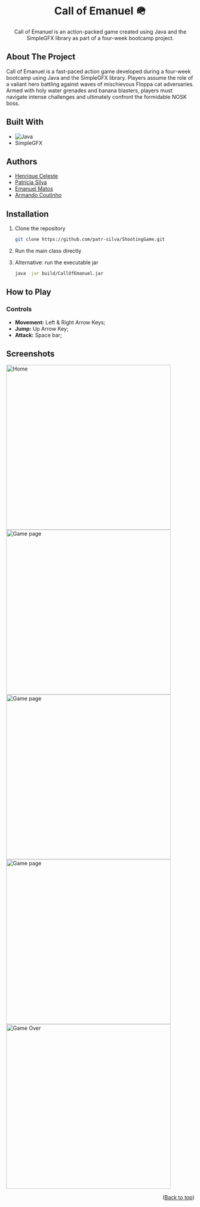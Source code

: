 <div align="center">
<h1 align="center">Call of Emanuel 🪖</h1>
<p align="center">
Call of Emanuel is an action-packed game created using Java and the SimpleGFX library as part of a four-week bootcamp project.
</p>
</div>

<!-- ABOUT THE PROJECT -->
## About The Project

Call of Emanuel is a fast-paced action game developed during a four-week bootcamp using Java and the SimpleGFX library. Players assume the role of a valiant hero battling against waves of mischievous Floppa cat adversaries. Armed with holy water grenades and banana blasters, players must navigate intense challenges and ultimately confront the formidable NOSK boss.

## Built With

*  ![Java](https://img.shields.io/badge/java-%23ED8B00.svg?style=plastic&logo=openjdk&logoColor=white)
*  SimpleGFX


## Authors

- [Henrique Celeste](https://github.com/TaBByR)
- [Patrícia Silva](https://www.github.com/patr-silva)
- [Emanuel Matos](https://www.github.com/filipematos1982)
- [Armando Coutinho](https://github.com/ArmandoCoutinho)

## Installation

1. Clone the repository
   ```sh
   git clone https://github.com/patr-silva/ShootingGame.git
   ```
2. Run the main class directly 
 
3. Alternative: run the executable jar
      ```sh
   java -jar build/CallOfEmanuel.jar
   ```

## How to Play

### Controls
* **Movement:** Left & Right Arrow Keys;
* **Jump:** Up Arrow Key;
* **Attack:** Space bar;

<!-- USAGE EXAMPLES -->
## Screenshots

<div>
<img width="440" alt="Home" src="https://github.com/user-attachments/assets/ad565e9d-bbc3-44f9-aee6-214e3b3df574">
<img width="440" alt="Game page" src="https://github.com/user-attachments/assets/45cd58e4-3e08-4652-810d-23d040e272b6">
<img width="440" alt="Game page" src="https://github.com/user-attachments/assets/a6e74f45-f90d-44f5-849b-d1128a7e63fb">
<img width="440" alt="Game page" src="https://github.com/user-attachments/assets/e42661ab-a57d-4e77-9549-f61f6453a507">
<img width="440" alt="Game Over" src="https://github.com/user-attachments/assets/f0504da3-c4e2-4e20-a2e7-35a1deb119f3">
</div>

<p align="right">(<a href="#readme-top">Back to top</a>)</p>
